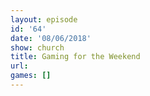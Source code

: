 ```yaml
---
layout: episode
id: '64'
date: '08/06/2018'
show: church
title: Gaming for the Weekend
url: 
games: []
---
```

